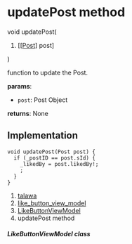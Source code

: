 
<div>

# updatePost method

</div>


void updatePost(

1.  [[[Post](../../models_post_post_model/Post-class.md)]
    post]

)



function to update the Post.

**params**:

-   `post`: Post Object

**returns**: None



## Implementation

``` language-dart
void updatePost(Post post) {
  if (_postID == post.sId) {
    _likedBy = post.likedBy!;
    ;
  }
}
```







1.  [talawa](../../index.md)
2.  [like_button_view_model](../../view_model_widgets_view_models_like_button_view_model/)
3.  [LikeButtonViewModel](../../view_model_widgets_view_models_like_button_view_model/LikeButtonViewModel-class.md)
4.  updatePost method

##### LikeButtonViewModel class







